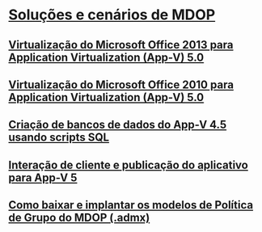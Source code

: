 # [Soluções e cenários de MDOP](index.md)
## [Virtualização do Microsoft Office 2013 para Application Virtualization (App-V) 5.0](virtualizing-microsoft-office-2013-for-application-virtualization--app-v--50-solutions.md)
## [Virtualização do Microsoft Office 2010 para Application Virtualization (App-V) 5.0](virtualizing-microsoft-office-2010-for-application-virtualization--app-v--50-solutions.md)
## [Criação de bancos de dados do App-V 4.5 usando scripts SQL](creating-app-v-45-databases-using-sql-scripting.md)
## [Interação de cliente e publicação do aplicativo para App-V 5](application-publishing-and-client-interaction-for-app-v-5-solutions.md)
## [Como baixar e implantar os modelos de Política de Grupo do MDOP (.admx)](how-to-download-and-deploy-mdop-group-policy--admx--templates.md)

